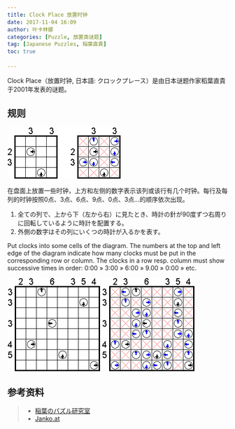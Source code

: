 ```yaml
---
title: Clock Place 放置时钟
date: 2017-11-04 16:09
author: 叶卡林娜
categories: [Puzzle, 放置类谜题]
tag: [Japanese Puzzles, 稲葉直貴]
toc: true

---
```


Clock Place（放置时钟, 日本語: クロックプレース）是由日本谜题作家稻葉直貴于2001年发表的谜题。

## 规则

![Clock Place 小型例题，作者：稲葉直貴](/images/clockplace.png)

在盘面上放置一些时钟，上方和左侧的数字表示该列或该行有几个时钟。每行及每列的时钟按照0点、3点、6点、9点、0点、3点...的顺序依次出现。


1. 全ての列で、上から下（左から右）に見たとき、時計の針が90度ずつ右周りに回転しているように時計を配置する。
2. 外側の数字はその列にいくつの時計が入るかを表す。


Put clocks into some cells of the diagram. The numbers at the top and left edge of the diagram indicate how many clocks must be put in the corresponding row or column. The clocks in a row resp. column must show successive times in order: 0:00 » 3:00 » 6:00 » 9.00 » 0:00 » etc.

![Clock Place 例题，作者：稲葉直貴](/images/clockplace_e.png)
![Clock Place 例题解答](/images/clockplace_a.png)

## 参考资料

> - [稲葉のパズル研究室](http://inabapuzzle.com/honkaku/clock.html)
> - [Janko.at](https://www.janko.at/Raetsel/Naoki/Clocks.htm)